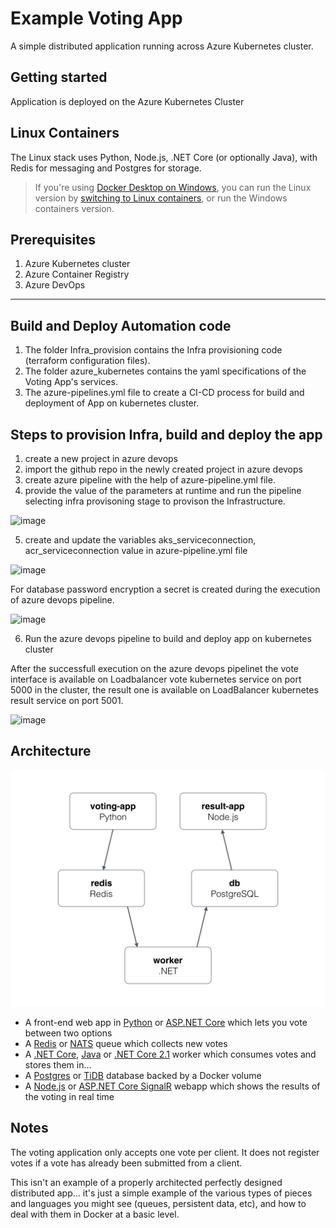 Example Voting App
=========

A simple distributed application running across Azure Kubernetes cluster.

Getting started
---------------

Application is deployed on the Azure Kubernetes Cluster


## Linux Containers

The Linux stack uses Python, Node.js, .NET Core (or optionally Java), with Redis for messaging and Postgres for storage.

> If you're using [Docker Desktop on Windows](https://store.docker.com/editions/community/docker-ce-desktop-windows), you can run the Linux version by [switching to Linux containers](https://docs.docker.com/docker-for-windows/#switch-between-windows-and-linux-containers), or run the Windows containers version.



Prerequisites
-------------------------
1. Azure Kubernetes cluster
2. Azure Container Registry
3. Azure DevOps

-------------------------
Build and Deploy Automation code
-------------------------
1. The folder Infra_provision contains the Infra provisioning code (terraform configuration files).
2. The folder azure_kubernetes contains the yaml specifications of the Voting App's services.
3. The azure-pipelines.yml file to create a CI-CD process for build and deployment of App on kubernetes cluster.

Steps to provision Infra, build and deploy the app
-------------------------
1. create a new project in azure devops
2. import the github repo in the newly created project in azure devops
3. create azure pipeline with the help of azure-pipeline.yml file.
4. provide the value of the parameters at runtime and run the pipeline selecting infra provisoning stage to provison the Infrastructure.

![image](https://user-images.githubusercontent.com/99867275/154904643-480e2148-14d2-43b2-b7be-875763c0bfc4.png)

5. create and update the variables aks_serviceconnection, acr_serviceconnection value in azure-pipeline.yml file

![image](https://user-images.githubusercontent.com/99867275/154904228-38c30592-4247-4d08-b0a3-68da09846c12.png)

For database password encryption a secret is created during the execution of azure devops pipeline.

![image](https://user-images.githubusercontent.com/99867275/154626216-b3def3e3-8386-4168-a923-7c811d638775.png)

6. Run the azure devops pipeline to build and deploy app on kubernetes cluster

After the successfull execution on the azure devops pipelinet the vote interface is available on Loadbalancer vote kubernetes service on port 5000 in the cluster, the result one is available on LoadBalancer kubernetes result service on port 5001.

![image](https://user-images.githubusercontent.com/99867275/154890689-ccd804c5-9017-4674-b6bd-15bd4f25e3e2.png)

Architecture
-----

![Architecture diagram](architecture.png)

* A front-end web app in [Python](/vote) or [ASP.NET Core](/vote/dotnet) which lets you vote between two options
* A [Redis](https://hub.docker.com/_/redis/) or [NATS](https://hub.docker.com/_/nats/) queue which collects new votes
* A [.NET Core](/worker/src/Worker), [Java](/worker/src/main) or [.NET Core 2.1](/worker/dotnet) worker which consumes votes and stores them in…
* A [Postgres](https://hub.docker.com/_/postgres/) or [TiDB](https://hub.docker.com/r/dockersamples/tidb/tags/) database backed by a Docker volume
* A [Node.js](/result) or [ASP.NET Core SignalR](/result/dotnet) webapp which shows the results of the voting in real time


Notes
-----

The voting application only accepts one vote per client. It does not register votes if a vote has already been submitted from a client.

This isn't an example of a properly architected perfectly designed distributed app... it's just a simple 
example of the various types of pieces and languages you might see (queues, persistent data, etc), and how to 
deal with them in Docker at a basic level. 
